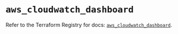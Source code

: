 # `aws_cloudwatch_dashboard`

Refer to the Terraform Registry for docs: [`aws_cloudwatch_dashboard`](https://registry.terraform.io/providers/hashicorp/aws/6.6.0/docs/resources/cloudwatch_dashboard).
